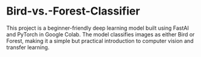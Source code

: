 # Bird-vs.-Forest-Classifier
This project is a beginner-friendly deep learning model built using FastAI and PyTorch in Google Colab. The model classifies images as either Bird or Forest, making it a simple but practical introduction to computer vision and transfer learning.

